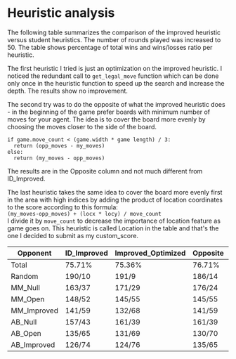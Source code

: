 
# Heuristic analysis

The following table summarizes the comparison of the improved heuristic versus student heuristics. The number of rounds played was increased to 50. The table shows percentage of total wins and wins/losses ratio per heuristic.

The first heuristic I tried is just an optimization on the improved heuristic. I noticed the redundant call to `get_legal_move` function which can be done only once in the heuristic function to speed up the search and increase the depth. The results show no improvement.

The second try was to do the opposite of what the improved heuristic does - in the beginning of the game prefer boards with minimum number of moves for your agent. The idea is to cover the board more evenly by choosing the moves closer to the side of the board.  
```
if game.move_count < (game.width * game length) / 3:
  return (opp_moves - my_moves)
else:
  return (my_moves - opp_moves)
```
The results are in the Opposite column and not much different from ID_Improved.

The last heuristic takes the same idea to cover the board more evenly first in the area with high indices by adding the product of location coordinates to the score according to this formula:  
`(my_moves-opp_moves) + (locx * locy) / move_count`  
I divide it by `move_count` to decrease the importance of location feature as game goes on.
This heuristic is called Location in the table and that's the one I decided to submit as my custom_score.

Opponent | ID_Improved | Improved_Optimized | Opposite | Location
------- | ---------- | --------- | ----------- | -----------
Total | 75.71%   | 75.36% | 76.71% | 79.50%
Random | 190/10 | 191/9 |  186/14 | 187/13
MM_Null | 163/37 | 171/29 |  176/24 | 173/27
MM_Open | 148/52 | 145/55 |  145/55 | 144/56
MM_Improved | 141/59 | 132/68 | 141/59 | 152/48
AB_Null | 157/43 | 161/39 | 161/39 | 166/34
AB_Open | 135/65 | 131/69 | 130/70 | 144/56
AB_Improved | 126/74 | 124/76 | 135/65 | 147/53
